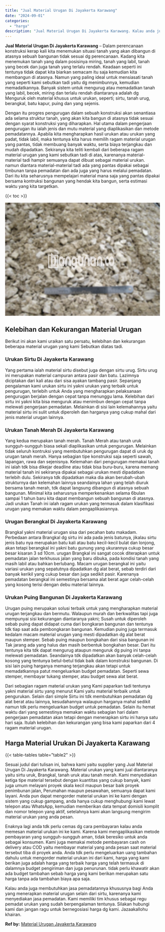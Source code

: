 ```yaml
---
title: "Jual Material Urugan Di Jayakerta Karawang"
date: "2024-09-01"
categories: 
  - "harga"
description: "Jual Material Urugan Di Jayakerta Karawang. Kalau anda juga membutuhkan jasa pemadatannya khususnya bagi Anda yang menerapkan material urugan selain dari sir..."
---
```


**Jual Material Urugan Di Jayakerta Karawang** – Dalam perencanaan konstruksi kerap kali kita menemukan situasi tanah yang akan dibangun di atasnya sebuah bangunan tidak sesuai dg perencanaan. Kadang kita menemukan tanah yang dalam posisinya miring, tanah yang labil, tanah yang becek dan juga tanah yang terlalu rendah. Keadaan seperti ini tentunya tidak dapat kita biarkan semacam itu saja kemudian kita membangun di atasnya. Namun yang paling ideal untuk mensiasati tanah yang seperti kami sebutkan tadi yaitu dg menimbunnya, kemudian memadatkannya. Banyak sistem untuk mengurug atau memadatkan tanah yang labil, becek, miring dan terlalu rendah diantaranya adalah dg Menguruk oleh material khusus untuk urukan, seperti; sirtu, tanah urug, berangkal, batu kapur, puing dan yang sejenis.

Dengan itu progres pengurugan dalam sebuah konstruksi akan senantiasa ada selama struktur tanah, yang akan kita bangun di atasnya tidak sesuai dengan syarat konstruksi yang diharapkan. Hal utama dalam pengerjaan pengurugan itu ialah jenis dan mutu material yang diaplikasikan dan metode pemadatannya. Apabila kita mengharapkan hasil urukan atau urukan yang padat, tidak labil, maka tentunya kita harus memilih ragam material urugan yang pantas, tidak membuang banyak waktu, serta biaya terjangkau dan mudah dipadatkan. Sekiranya kita teliti kembali dari beberapa ragam material urugan yang kami sebutkan tadi di atas, karenanya material-material tadi hampir semuanya dapat dibuat sebagai material urukan. namun diantara material-material tadi ada yang pantas dipakai sebagai timbunan tanpa pemadatan dan ada juga yang harus melalui pemadatan. Dari itu kita seharusnya mempelajari material mana saja yang pantas dipakai bersama kontruksi bangunan yang hendak kita bangun, serta estimasi waktu yang kita targetkan.

{{< toc >}}

![Jual Material Urugan Di Jayakerta Karawang](/images/jual-urugan-04.png)

## Kelebihan dan Kekurangan Material Urugan

Berikut ini akan kami uraikan satu persatu, kelebihan dan kekurangan beberapa material urugan yang kami Sebutkan diatas tadi.

### Urukan Sirtu Di Jayakerta Karawang

Yang pertama ialah material sirtu disebut juga dengan sirtu urug. Sirtu urug ini merupakan material campuran antara pasir dan batu. Lazimnya diciptakan dari kali atau dari sisa ayakan tambang pasir. Sepanjang pengalaman kami urukan sirtu ini yakni urukan yang terbaik untuk pengurugan, terlebih untuk Anda yang mengharapkan pelaksanaan pengurugan berjalan dengan cepat tanpa menunggu lama. Kelebihan dari sirtu ini yakni kita bisa menguruk atau menimbun dengan cepat tanpa melewati pengerjaan pemadatan. Melainkan di sisi lain kelemahannya yaitu material sirtu ini sulit untuk diperoleh dan harganya yang cukup mahal dari jenis material urugan lainnya.

### Urukan Tanah Merah Di Jayakerta Karawang

Yang kedua merupakan tanah merah. Tanah Merah atau tanah uruk sungguh-sungguh biasa sekali diaplikasikan untuk pengurugan. Melainkan tidak seluruh kontruksi yang membutuhkan pengurugan dapat di uruk dg urugan tanah merah. Hanya sebagian tipe konstruksi saja seperti sawah, lapangan, rawa dan sejenisnya. Kelemahan dari pengurugan memakai tanah ini ialah tdk bisa dikejar deadline atau tidak bisa buru-buru, karena memang material tanah ini sekiranya dipakai sebagai urukan mesti dipadatkan terlebih dulu. Sekiranya tdk dipadatkan maka dia akan berubah-ubah strukturnya dan kelemahan lainnya seandainya lahan yang telah diuruk bersama tanah merah, tdk dapat langsung dibangun di atasnya sebuah bangunan. Minimal kita seharusnya memperkenankan selama 6bulan sampai 1 tahun baru kita dapat membangun sebuah bangunan di atasnya. Jadi urukan Tanah ini ialah ragam urukan yang termasuk dalam klasifikasi urugan yang memakan waktu dalam pengaplikasiannya.

### Urugan Berangkal Di Jayakerta Karawang

Brangkal yakni material urugan sisa dari pecahan batu makadam. Perbedaan antara Brangkal dg sirtu ini ada pada jenis batunya, jikalau sirtu jenis batu nya merupakan batu kali atau batu kecil-kecil bulat dan lonjong, akan tetapi berangkal ini yakni batu gunung yang ukurannya cukup besar besar kisaran 3 sd 10cm. urugan Brangkal ini sangat cocok diterapkan untuk pemadatan jalan terkhusus jalan yang baru dibuka, pada kondisi tanah yang masih labil atau bahkan berlubang. Macam urugan berangkal ini yaitu variasi urukan yang sepatutnya dipadatkan dg alat berat, sebab terdiri dari banyak kerikil yang cukup besar dan juga sedikit pasir. Karenanya pemadatan berangkal ini semestinya bersama alat berat agar celah-celah yang kosong terisi dengan debu material lainnya.

### Urukan Puing Bangunan Di Jayakerta Karawang

Urugan puing merupakan solusi terbaik untuk yang mengharapkan material urugan terjangkau dan bermutu. Walaupun murah dan berkwalitas tapi juga mempunyai sisi kekurangan diantaranya yakni; Susah untuk diperoleh sebab puing dapat didapat cuma dari bongkaran bangunan dan tentunya tdk tiap saat ada pembongkaran bangunan. Kemudian puing juga termasuk kedalam macam material urugan yang mesti dipadatkan dg alat berat maupun stemper. Sebab puing maupun bongkahan dari sisa bangunan ini Tak jarang ada yang halus dan masih berbentuk bongkahan besar. Dari itu tentunya kita tdk dapat mengurug ataupun menguruk dg puing ini tanpa melewati pemadatan. Seandainya tdk dipadatkan akan banyak celah-celah kosong yang tentunya betul-betul tidak baik dalam konstruksi bangunan. Di sisi lain puing harganya memang terjangkau akan tetapi untuk memadatkannya patut mengeluarkan budget pemadatan. Seperti sewa stemper, membayar tukang stemper, atau budget sewa alat berat.

Dari sebagian ragam material urukan yang Kami paparkan tadi tentunya yakni material sirtu yang menurut Kami yaitu material terbaik untuk pengurukan. Selain dari simple Sirtu ini tdk membutuhkan pemadatan dg alat berat atau lainnya, kesudahannya walaupun harganya mahal sedikit namun tdk perlu mengeluarkan budget untuk pemadatan. Selain itu hemat waktu dari yang semestinya memakan waktu sebagian hari dalam pengerjaan pemadatan akan tetapi dengan menerapkan sirtu ini hanya satu hari saja. Itulah kelebihan dan kekurangan yang bisa kami paparkan dari 4 ragam material urugan.

## Harga Material Urukan Di Jayakerta Karawang

{{< table-tables table="table2" >}}

Sesuai judul dari tulisan ini, bahwa kami yaitu supplier yang Jual Material Urugan Di Jayakerta Karawang. Material urukan yang kami jual diantaranya yaitu sirtu uruk, Brangkal, tanah uruk atau tanah merah. Kami menyediakan ketiga tipe material tersebut dengan kuantitas yang cukup banyak, kami juga umum melayani proyek skala kecil maupun besar baik proyek penimbunan jalan, Perumahan maupun pesawahan, semuanya dapat kami layani. Anda pun dapat mengorder material urukan ini ke kami dengan sistem yang cukup gampang, anda hanya cukup menghubungi kami lewat telepon atau WhatsApp, kemudian memberikan data tempat domisili komplit dan nomor telepon yang aktif, setelahnya kami akan langsung mengirim material urukan yang anda pesan.

Enaknya lagi anda tdk perlu cemas dg cara pembayaran kalau anda memesan material urukan ini ke kami. Karena kami mengaplikasikan metode pembayaran yang sungguh-sungguh aman, tidak beresiko untuk anda sebagai konsumen. Kami juga memakai metode pembayaran cash on delivery atau COD yaitu membayar material yang anda pesan saat material tersebut tiba di proyek anda. Anda tdk perlu mengeluarkan uang tambahan dahulu untuk mengorder material urukan ini dari kami, harga yang kami berikan juga adalah harga yang terbaik harga yang telah termasuk di dalamnya budget pengiriman dan juga penurunan. tidak perlu khawatir akan ada budget tambahan sebab harga yang kami berikan merupakan satu harga tanpa ada tambahan biaya apa saja.

Kalau anda juga membutuhkan jasa pemadatannya khususnya bagi Anda yang menerapkan material urugan selain dari sirtu, karenanya kami menyediakan jasa pemadatan. Kami memiliki tim khusus sebagai regu pemadat urukan yang sudah berpengalaman tentunya. Silakan hubungi kami dan jangan ragu untuk bernegosiasi harga dg kami. Jazaakallohu khairan.

**Ref by:** [Material Urugan Jayakerta Karawang](https://id.wikipedia.org/wiki/Material)
